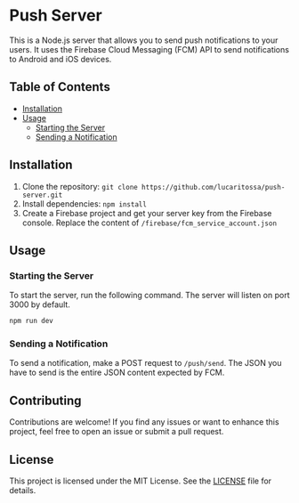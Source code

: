 # Push Server

This is a Node.js server that allows you to send push notifications to your users. It uses the Firebase Cloud Messaging (FCM) API to send notifications to Android and iOS devices.

## Table of Contents

- [Installation](#installation)
- [Usage](#usage)
  - [Starting the Server](#starting-the-server)
  - [Sending a Notification](#sending-a-notification)

## Installation

1. Clone the repository: `git clone https://github.com/lucaritossa/push-server.git`
2. Install dependencies: `npm install`
3. Create a Firebase project and get your server key from the Firebase console. Replace the content of `/firebase/fcm_service_account.json`

## Usage

### Starting the Server

To start the server, run the following command. The server will listen on port 3000 by default.

```bash
npm run dev
```

### Sending a Notification

To send a notification, make a POST request to `/push/send`. The JSON you have to send is the entire JSON content expected by FCM.

## Contributing

Contributions are welcome! If you find any issues or want to enhance this project, feel free to open an issue or submit a pull request.

## License

This project is licensed under the MIT License. See the [LICENSE](LICENSE) file for details.